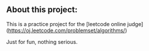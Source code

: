 ## About this project:

This is a practice project for the [leetcode online judge] (https://oj.leetcode.com/problemset/algorithms/)

Just for fun, nothing serious.

